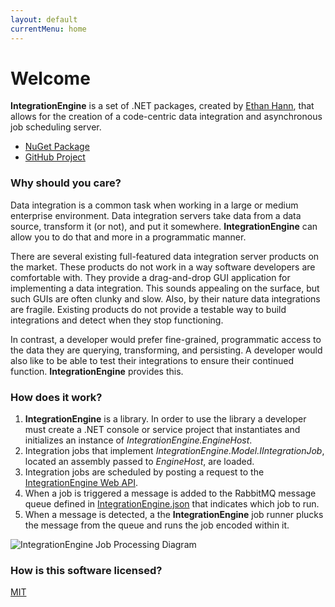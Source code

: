 ```yaml
---
layout: default
currentMenu: home
---
```


# Welcome

__IntegrationEngine__ is a set of .NET packages, created by [Ethan Hann](http://ethanhann.com), that allows for the 
creation of a code-centric data integration and asynchronous job scheduling server.

- [NuGet Package](https://www.nuget.org/packages/IntegrationEngine)
- [GitHub Project](https://github.com/ethanhann/IntegrationEngine)

### Why should you care?

Data integration is a common task when working in a large or medium enterprise environment.
Data integration servers take data from a data source, transform it (or not), and put it somewhere. 
__IntegrationEngine__ can allow you to do that and more in a programmatic manner.

There are several existing full-featured data integration server products on the market.
These products do not work in a way software developers are comfortable with.
They provide a drag-and-drop GUI application for implementing a data integration.
This sounds appealing on the surface, but such GUIs are often clunky and slow.
Also, by their nature data integrations are fragile. 
Existing products do not provide a testable way to build integrations and detect when they stop functioning.

In contrast, a developer would prefer fine-grained, programmatic access to the data they are querying, transforming, and persisting.
A developer would also like to be able to test their integrations to ensure their continued function. 
__IntegrationEngine__ provides this.

### How does it work?
 
1. __IntegrationEngine__ is a library. In order to use the library a developer must create a .NET console or service 
project that instantiates and initializes an instance of _IntegrationEngine.EngineHost_. 
1. Integration jobs that implement _IntegrationEngine.Model.IIntegrationJob_, located an assembly passed to _EngineHost_, are loaded.
1. Integration jobs are scheduled by posting a request to the [IntegrationEngine Web API](web-api.html).
1. When a job is triggered a message is added to the RabbitMQ message queue defined in [IntegrationEngine.json](configuration.html) that indicates which job to run.
1. When a message is detected, a the __IntegrationEngine__ job runner plucks the message from the queue and runs the job encoded within it.

![IntegrationEngine Job Processing Diagram](https://docs.google.com/drawings/d/1dEmGlhfDWhljOjWIn7ttuNQxfY1N_dXOaHxNOLpgV9U/pub?w=960&amp;h=720 "IntegrationEngine Job Processing Diagram")

### How is this software licensed?
[MIT](https://github.com/ethanhann/IntegrationEngine/blob/master/LICENSE)
